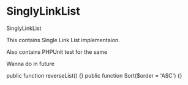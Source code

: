 SinglyLinkList
==============

SinglyLinkList

This contains Single Link List implementaion.

Also contains PHPUnit test for the same


Wanna do in future

public function reverseList() {}
public function Sort($order = 'ASC') {}
